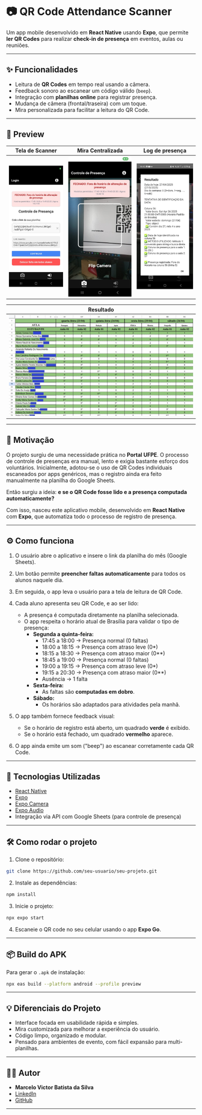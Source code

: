 # 📷 QR Code Attendance Scanner

Um app mobile desenvolvido em **React Native** usando **Expo**, que permite **ler QR Codes** para realizar **check-in de presença** em eventos, aulas ou reuniões.

---

## ✨ Funcionalidades

- Leitura de **QR Codes** em tempo real usando a câmera.
- Feedback sonoro ao escanear um código válido (`beep`).
- Integração com **planilhas online** para registrar presença.
- Mudança de câmera (frontal/traseira) com um toque.
- Mira personalizada para facilitar a leitura do QR Code.

---

## 📸 Preview

|           Tela de Scanner            |    Mira Centralizada     |   Log de presença    |
| :----------------------------------: | :----------------------: | :------------------: |
| ![mira](img/login_docs_inserido.jpg) | ![scanner](img/home.jpg) | ![mira](img/log.jpg) |

|             Resultado             |
| :-------------------------------: |
| ![mira](img/presenca_editada.jpg) |

---

## 🎯 Motivação

O projeto surgiu de uma necessidade prática no **Portal UFPE**. O processo de controle de presenças era manual, lento e exigia bastante esforço dos voluntários. Inicialmente, adotou-se o uso de QR Codes individuais escaneados por apps genéricos, mas o registro ainda era feito manualmente na planilha do Google Sheets.

Então surgiu a ideia: **e se o QR Code fosse lido e a presença computada automaticamente?**

Com isso, nasceu este aplicativo mobile, desenvolvido em **React Native** com **Expo**, que automatiza todo o processo de registro de presença.

---

## ⚙️ Como funciona

1. O usuário abre o aplicativo e insere o link da planilha do mês (Google Sheets).
2. Um botão permite **preencher faltas automaticamente** para todos os alunos naquele dia.
3. Em seguida, o app leva o usuário para a tela de leitura de QR Code.
4. Cada aluno apresenta seu QR Code, e ao ser lido:
   - A presença é computada diretamente na planilha selecionada.
   - O app respeita o horário atual de Brasília para validar o tipo de presença:
     - **Segunda a quinta-feira:**
       - 17:45 a 18:00 → Presença normal (0 faltas)
       - 18:00 a 18:15 → Presença com atraso leve (0\*)
       - 18:15 a 18:30 → Presença com atraso maior (0\*\*)
       - 18:45 a 19:00 → Presença normal (0 faltas)
       - 19:00 a 19:15 → Presença com atraso leve (0\*)
       - 19:15 a 20:30 → Presença com atraso maior (0\*\*)
       - Ausência → 1 falta
     - **Sexta-feira:**
       - As faltas são **computadas em dobro**.
     - **Sábado:**
       - Os horários são adaptados para atividades pela manhã.
5. O app também fornece feedback visual:

   - Se o horário de registro está aberto, um quadrado **verde** é exibido.
   - Se o horário está fechado, um quadrado **vermelho** aparece.

6. O app ainda emite um som ("beep") ao escanear corretamente cada QR Code.

---

## 🚀 Tecnologias Utilizadas

- [React Native](https://reactnative.dev/)
- [Expo](https://expo.dev/)
- [Expo Camera](https://docs.expo.dev/versions/latest/sdk/camera/)
- [Expo Audio](https://docs.expo.dev/versions/latest/sdk/audio/)
- Integração via API com Google Sheets (para controle de presença)

---

## 🛠️ Como rodar o projeto

1. Clone o repositório:

```bash
git clone https://github.com/seu-usuario/seu-projeto.git
```

2. Instale as dependências:

```bash
npm install
```

3. Inicie o projeto:

```bash
npx expo start
```

4. Escaneie o QR code no seu celular usando o app **Expo Go**.

---

## 📦 Build do APK

Para gerar o `.apk` de instalação:

```bash
npx eas build --platform android --profile preview
```

---

## 💡 Diferenciais do Projeto

- Interface focada em usabilidade rápida e simples.
- Mira customizada para melhorar a experiência do usuário.
- Código limpo, organizado e modular.
- Pensado para ambientes de evento, com fácil expansão para multi-planilhas.

---

## 👨‍💻 Autor

- **Marcelo Victor Batista da Silva**
- [LinkedIn](https://www.linkedin.com/in/mvbs3/)
- [GitHub](https://github.com/mvbs3)

---
